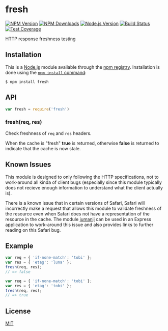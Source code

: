 # fresh

[![NPM Version][npm-image]][npm-url]
[![NPM Downloads][downloads-image]][downloads-url]
[![Node.js Version][node-version-image]][node-version-url]
[![Build Status][travis-image]][travis-url]
[![Test Coverage][coveralls-image]][coveralls-url]

HTTP response freshness testing

## Installation

This is a [Node.js](https://nodejs.org/en/) module available through the
[npm registry](https://www.npmjs.com/). Installation is done using the
[`npm install` command](https://docs.npmjs.com/getting-started/installing-npm-packages-locally):

```
$ npm install fresh
```

## API

```js
var fresh = require('fresh')
```

### fresh(req, res)

 Check freshness of `req` and `res` headers.

 When the cache is "fresh" __true__ is returned,
 otherwise __false__ is returned to indicate that
 the cache is now stale.

## Known Issues

This module is designed to only following the HTTP specifications,
not to work-around all kinda of client bugs (especially since this
module typically does not recieve enough information to understand
what the client actually is).

There is a known issue that in certain versions of Safari, Safari
will incorrectly make a request that allows this module to validate
freshness of the resource even when Safari does not have a
representation of the resource in the cache. The module
[jumanji](https://www.npmjs.com/package/jumanji) can be used in
an Express application to work-around this issue and also provides
links to further reading on this Safari bug.

## Example

```js
var req = { 'if-none-match': 'tobi' };
var res = { 'etag': 'luna' };
fresh(req, res);
// => false

var req = { 'if-none-match': 'tobi' };
var res = { 'etag': 'tobi' };
fresh(req, res);
// => true
```

## License

[MIT](LICENSE)

[npm-image]: https://img.shields.io/npm/v/fresh.svg
[npm-url]: https://npmjs.org/package/fresh
[node-version-image]: https://img.shields.io/node/v/fresh.svg
[node-version-url]: https://nodejs.org/en/
[travis-image]: https://img.shields.io/travis/jshttp/fresh/master.svg
[travis-url]: https://travis-ci.org/jshttp/fresh
[coveralls-image]: https://img.shields.io/coveralls/jshttp/fresh/master.svg
[coveralls-url]: https://coveralls.io/r/jshttp/fresh?branch=master
[downloads-image]: https://img.shields.io/npm/dm/fresh.svg
[downloads-url]: https://npmjs.org/package/fresh
